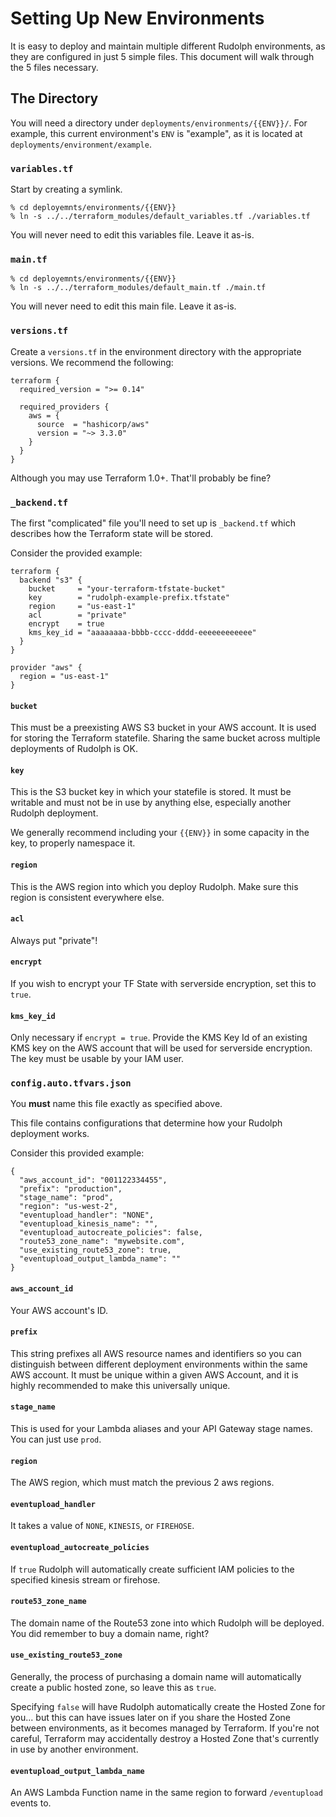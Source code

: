 # Setting Up New Environments
It is easy to deploy and maintain multiple different Rudolph environments, as they are configured in just 5 simple files.
This document will walk through the 5 files necessary.

## The Directory
You will need a directory under `deployments/environments/{{ENV}}/`. For example, this current environment's `ENV` is "example",
as it is located at `deployments/environment/example`.

### `variables.tf`
Start by creating a symlink.

```
% cd deployemnts/environments/{{ENV}}
% ln -s ../../terraform_modules/default_variables.tf ./variables.tf
```

You will never need to edit this variables file. Leave it as-is.

### `main.tf`

```
% cd deployemnts/environments/{{ENV}}
% ln -s ../../terraform_modules/default_main.tf ./main.tf
```

You will never need to edit this main file. Leave it as-is.

### `versions.tf`
Create a `versions.tf` in the environment directory with the appropriate versions. We recommend the following:
```
terraform {
  required_version = ">= 0.14"

  required_providers {
    aws = {
      source  = "hashicorp/aws"
      version = "~> 3.3.0"
    }
  }
}
```

Although you may use Terraform 1.0+. That'll probably be fine?

### `_backend.tf`
The first "complicated" file you'll need to set up is `_backend.tf` which describes how the Terraform state will be stored.

Consider the provided example:
```
terraform {
  backend "s3" {
    bucket     = "your-terraform-tfstate-bucket"
    key        = "rudolph-example-prefix.tfstate"
    region     = "us-east-1"
    acl        = "private"
    encrypt    = true
    kms_key_id = "aaaaaaaa-bbbb-cccc-dddd-eeeeeeeeeeee"
  }
}

provider "aws" {
  region = "us-east-1"
}
```

#### `bucket`
This must be a preexisting AWS S3 bucket in your AWS account. It is used for storing the Terraform statefile.
Sharing the same bucket across multiple deployments of Rudolph is OK.

#### `key`
This is the S3 bucket key in which your statefile is stored. It must be writable and must not be in use
by anything else, especially another Rudolph deployment.

We generally recommend including your `{{ENV}}` in some capacity in the key, to properly namespace it.

#### `region`
This is the AWS region into which you deploy Rudolph. Make sure this region is consistent everywhere else.

#### `acl`
Always put "private"!

#### `encrypt`
If you wish to encrypt your TF State with serverside encryption, set this to `true`.

#### `kms_key_id`
Only necessary if `encrypt = true`. Provide the KMS Key Id of an existing KMS key on the AWS account that
will be used for serverside encryption. The key must be usable by your IAM user.

### `config.auto.tfvars.json`
You **must** name this file exactly as specified above.

This file contains configurations that determine how your Rudolph deployment works.

Consider this provided example:
```
{
  "aws_account_id": "001122334455",
  "prefix": "production",
  "stage_name": "prod",
  "region": "us-west-2",
  "eventupload_handler": "NONE",
  "eventupload_kinesis_name": "",
  "eventupload_autocreate_policies": false,
  "route53_zone_name": "mywebsite.com",
  "use_existing_route53_zone": true,
  "eventupload_output_lambda_name": ""
}
```

#### `aws_account_id`
Your AWS account's ID.

#### `prefix`
This string prefixes all AWS resource names and identifiers so you can distinguish between different deployment
environments within the same AWS account. It must be unique within a given AWS Account, and it is highly recommended
to make this universally unique.

#### `stage_name`
This is used for your Lambda aliases and your API Gateway stage names. You can just use `prod`.

#### `region`
The AWS region, which must match the previous 2 aws regions.

#### `eventupload_handler`
It takes a value of `NONE`, `KINESIS`, or `FIREHOSE`.

#### `eventupload_autocreate_policies`
If `true` Rudolph will automatically create sufficient IAM policies to the specified kinesis stream or firehose.

#### `route53_zone_name`
The domain name of the Route53 zone into which Rudolph will be deployed. You did remember to buy a domain name, right?

#### `use_existing_route53_zone`
Generally, the process of purchasing a domain name will automatically create a public hosted zone, so leave this as
`true`.

Specifying `false` will have Rudolph automatically create the Hosted Zone for you... but this can have issues later on
if you share the Hosted Zone between environments, as it becomes managed by Terraform. If you're not careful, Terraform
may accidentally destroy a Hosted Zone that's currently in use by another environment.

#### `eventupload_output_lambda_name`
An AWS Lambda Function name in the same region to forward `/eventupload` events to.
